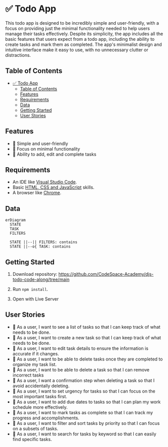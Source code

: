 <!-- omit in toc -->

# ✅ Todo App

This todo app is designed to be incredibly simple and user-friendly, with a focus on providing just the minimal functionality needed to help users manage their tasks effectively. Despite its simplicity, the app includes all the basic features that users expect from a todo app, including the ability to create tasks and mark them as completed. The app's minimalist design and intuitive interface make it easy to use, with no unnecessary clutter or distractions.

<!-- omit in toc -->

## Table of Contents

- [✅ Todo App](#-todo-app)
  - [Table of Contents](#table-of-contents)
  - [Features](#features)
  - [Requirements](#requirements)
  - [Data](#data)
  - [Getting Started](#getting-started)
  - [User Stories](#user-stories)

## Features

- 💚 Simple and user-friendly
- 🐜 Focus on minimal functionality
- 💪 Ability to add, edit and complete tasks

## Requirements

- An IDE like [Visual Studio Code](https://code.visualstudio.com).
- Basic [HTML, CSS and JavaScript](https://developer.mozilla.org/en-US/docs/Learn) skills.
- A browser like [Chrome](https://www.google.com/chrome).

## Data

```mermaid
erDiagram
  STATE
  TASK
  FILTERS

  STATE ||--|| FILTERS: contains
  STATE ||--o{ TASK: contains
```

## Getting Started

1. Download repository: https://github.com/CodeSpace-Academy/djs-todo-code-along/tree/main

2. Run `npm install`.

3. Open with Live Server

## User Stories

- 👤 As a user, I want to see a list of tasks so that I can keep track of what needs to be done.
- 👤 As a user, I want to create a new task so that I can keep track of what needs to be done.
- 👤 As a user, I want to edit task details to ensure the information is accurate if it changes.
- 👤 As a user, I want to be able to delete tasks once they are completed to organize my task list.
- 👤 As a user, I want to be able to delete a task so that I can remove incorrect tasks
- 👤 As a user, I want a confirmation step when deleting a task so that I avoid accidentally deleting.
- 👤 As a user, I want to set urgency for tasks so that I can focus on the most important tasks first.
- 👤 As a user, I want to add due dates to tasks so that I can plan my work schedule more effectively.
- 👤 As a user, I want to mark tasks as complete so that I can track my progress and accomplishments.
- 👤 As a user, I want to filter and sort tasks by priority so that I can focus on a subsets of tasks.
- 👤 As a user, I want to search for tasks by keyword so that I can easily find specific tasks.
